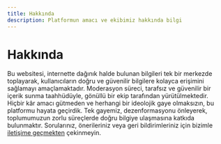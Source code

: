 ```yaml
---
title: Hakkında
description: Platformun amacı ve ekibimiz hakkında bilgi
---
```


# Hakkında

Bu websitesi, internette dağınık halde bulunan bilgileri tek bir merkezde toplayarak, kullanıcıların doğru ve güvenilir bilgilere kolayca erişimini sağlamayı amaçlamaktadır. Moderasyon süreci, tarafsız ve güvenilir bir içerik sunma taahhüdüyle, gönüllü bir ekip tarafından yürütülmektedir. Hiçbir kâr amacı gütmeden ve herhangi bir ideolojik gaye olmaksızın, bu platformu hayata geçirdik. Tek gayemiz, dezenformasyonu önleyerek, toplumumuzun zorlu süreçlerde doğru bilgiye ulaşmasına katkıda bulunmaktır. Sorularınız, önerileriniz veya geri bildirimleriniz için bizimle [iletişime geçmekten](/iletisim/) çekinmeyin.
